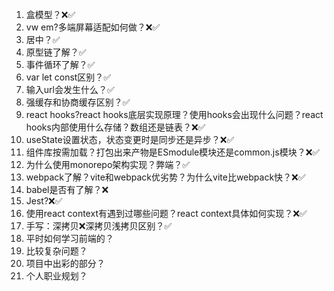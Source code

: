1. 盒模型？❌✅
2. vw em?多端屏幕适配如何做？❌✅
3. 居中？✅
4. 原型链了解？✅
5. 事件循环了解？✅
6. var let const区别？✅
7. 输入url会发生什么？✅
8. 强缓存和协商缓存区别？✅
9. react hooks?react hooks底层实现原理？使用hooks会出现什么问题？react hooks内部使用什么存储？数组还是链表？❌✅
10. useState设置状态，状态变更时是同步还是异步？❌✅
11. 组件库按需加载？打包出来产物是ESmodule模块还是common.js模块？❌✅
12. 为什么使用monorepo架构实现？弊端？✅
13. webpack了解？vite和webpack优劣势？为什么vite比webpack快？❌✅
14. babel是否有了解？❌
15. Jest?❌✅
16. 使用react context有遇到过哪些问题？react context具体如何实现？❌✅
17. 手写：深拷贝❌深拷贝浅拷贝区别？✅
18. 平时如何学习前端的？
19. 比较复杂问题？
20. 项目中出彩的部分？
21. 个人职业规划？
